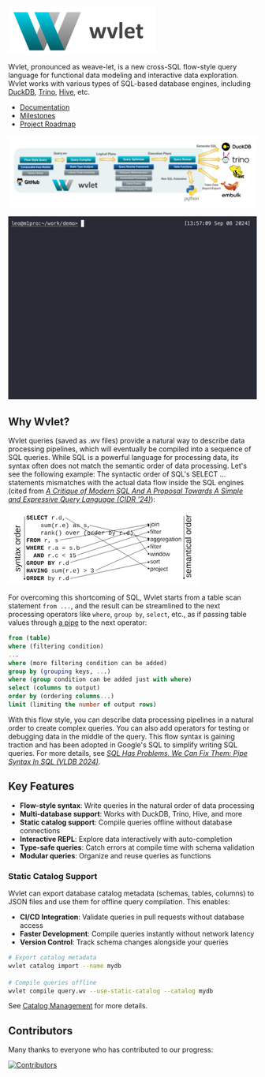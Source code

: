 ![wvlet](logos/wvlet-banner-300.png)

Wvlet, pronounced as weave-let, is a new cross-SQL flow-style query language for functional data modeling and interactive data exploration. Wvlet works with various types of SQL-based database engines, including [DuckDB](https://duckdb.org/), [Trino](https://trino.io/), [Hive](https://hive.apache.org/), etc.

- [Documentation](https://wvlet.org/wvlet/)
- [Milestones](https://github.com/wvlet/wvlet/milestones)
- [Project Roadmap](https://github.com/orgs/wvlet/projects/2)

![wvlet-architecture](website/docs/img/wvlet-architecture.svg)

![demo](website/static/img/demo.gif)

## Why Wvlet?

Wvlet queries (saved as .wv files) provide a natural way to describe data processing pipelines, which will eventually be compiled into a sequence of SQL queries. While SQL is a powerful language for processing data, its syntax often does not match the semantic order of data processing. Let's see the following example: The syntactic order of SQL's SELECT ... statements mismatches with the actual data flow inside the SQL engines (cited from _[A Critique of Modern SQL And A Proposal Towards A Simple and Expressive Query Language (CIDR '24)](https://www.cidrdb.org/cidr2024/papers/p48-neumann.pdf)_):

![semantic-order](website/docs/img/sql-semantic-order.png)

For overcoming this shortcoming of SQL, Wvlet starts from a table scan statement `from ...`, and the result can be streamlined to the next processing operators like `where`, `group by`, `select`, etc., as if passing table values through [a pipe](https://en.wikipedia.org/wiki/Pipeline_(Unix)) to the next operator: 

```sql
from (table)
where (filtering condition)
...
where (more filtering condition can be added)
group by (grouping keys, ...)
where (group condition can be added just with where)
select (columns to output)
order by (ordering columns...)
limit (limiting the number of output rows)
```

With this flow style, you can describe data processing pipelines in a natural order to create complex queries. You can also add operators for testing or debugging data in the middle of the query. This flow syntax is gaining traction and has been adopted in Google's SQL to simplify writing SQL queries. For more details, see _[SQL Has Problems. We Can Fix Them: Pipe Syntax In SQL (VLDB 2024)](https://research.google/pubs/sql-has-problems-we-can-fix-them-pipe-syntax-in-sql/)_.

## Key Features

- **Flow-style syntax**: Write queries in the natural order of data processing
- **Multi-database support**: Works with DuckDB, Trino, Hive, and more
- **Static catalog support**: Compile queries offline without database connections
- **Interactive REPL**: Explore data interactively with auto-completion
- **Type-safe queries**: Catch errors at compile time with schema validation
- **Modular queries**: Organize and reuse queries as functions

### Static Catalog Support

Wvlet can export database catalog metadata (schemas, tables, columns) to JSON files and use them for offline query compilation. This enables:

- **CI/CD Integration**: Validate queries in pull requests without database access
- **Faster Development**: Compile queries instantly without network latency
- **Version Control**: Track schema changes alongside your queries

```bash
# Export catalog metadata
wvlet catalog import --name mydb

# Compile queries offline
wvlet compile query.wv --use-static-catalog --catalog mydb
```

See [Catalog Management](https://wvlet.org/wvlet/docs/usage/catalog-management) for more details.

## Contributors

Many thanks to everyone who has contributed to our progress:

[![Contributors](https://contrib.rocks/image?repo=wvlet/wvlet)](https://github.com/wvlet/wvlet/graphs/contributors)
